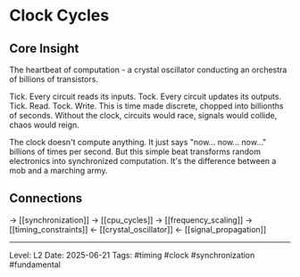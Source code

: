 # Clock Cycles

## Core Insight
The heartbeat of computation - a crystal oscillator conducting an orchestra of billions of transistors.

Tick. Every circuit reads its inputs. Tock. Every circuit updates its outputs. Tick. Read. Tock. Write. This is time made discrete, chopped into billionths of seconds. Without the clock, circuits would race, signals would collide, chaos would reign.

The clock doesn't compute anything. It just says "now... now... now..." billions of times per second. But this simple beat transforms random electronics into synchronized computation. It's the difference between a mob and a marching army.

## Connections
→ [[synchronization]]
→ [[cpu_cycles]]
→ [[frequency_scaling]]
→ [[timing_constraints]]
← [[crystal_oscillator]]
← [[signal_propagation]]

---
Level: L2
Date: 2025-06-21
Tags: #timing #clock #synchronization #fundamental